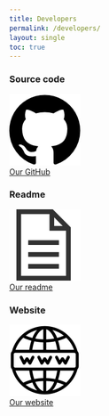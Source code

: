 ```yaml
---
title: Developers
permalink: /developers/
layout: single
toc: true
---
```


### Source code
<img src="../assets/images/logo-github.png" alt="GitHub Logo"><br>
<a href="https://github.com/InteraactionGroup/interaactionGaze">Our GitHub</a>

### Readme
<img src="../assets/images/file-text.png" alt="File logo"><br>
<a href="https://github.com/InteraactionGroup/interaactionGaze/blob/master/README.md">Our readme</a>

### Website
<img src="../assets/images/logo-website.png" alt="Website logo"><br>
<a href="https://github.com/InteraactionGroup/InterAACtionPlayer/blob/master/WEBSITE.md">Our website</a>